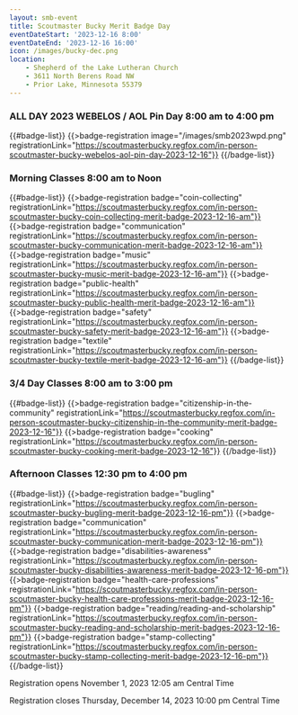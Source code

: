 ```yaml
---
layout: smb-event
title: Scoutmaster Bucky Merit Badge Day
eventDateStart: '2023-12-16 8:00'
eventDateEnd: '2023-12-16 16:00'
icon: /images/bucky-dec.png
location:
    - Shepherd of the Lake Lutheran Church
    - 3611 North Berens Road NW
    - Prior Lake, Minnesota 55379
---
```


### ALL DAY 2023 WEBELOS / AOL Pin Day 8:00 am to 4:00 pm

{{#badge-list}}
{{>badge-registration image="/images/smb2023wpd.png" registrationLink="https://scoutmasterbucky.regfox.com/in-person-scoutmaster-bucky-webelos-aol-pin-day-2023-12-16"}}
{{/badge-list}}

### Morning Classes 8:00 am to Noon

{{#badge-list}}
{{>badge-registration badge="coin-collecting" registrationLink="https://scoutmasterbucky.regfox.com/in-person-scoutmaster-bucky-coin-collecting-merit-badge-2023-12-16-am"}}
{{>badge-registration badge="communication" registrationLink="https://scoutmasterbucky.regfox.com/in-person-scoutmaster-bucky-communication-merit-badge-2023-12-16-am"}}
{{>badge-registration badge="music" registrationLink="https://scoutmasterbucky.regfox.com/in-person-scoutmaster-bucky-music-merit-badge-2023-12-16-am"}}
{{>badge-registration badge="public-health" registrationLink="https://scoutmasterbucky.regfox.com/in-person-scoutmaster-bucky-public-health-merit-badge-2023-12-16-am"}}
{{>badge-registration badge="safety" registrationLink="https://scoutmasterbucky.regfox.com/in-person-scoutmaster-bucky-safety-merit-badge-2023-12-16-am"}}
{{>badge-registration badge="textile" registrationLink="https://scoutmasterbucky.regfox.com/in-person-scoutmaster-bucky-textile-merit-badge-2023-12-16-am"}}
{{/badge-list}}

### 3/4 Day Classes 8:00 am to 3:00 pm

{{#badge-list}}
{{>badge-registration badge="citizenship-in-the-community" registrationLink="https://scoutmasterbucky.regfox.com/in-person-scoutmaster-bucky-citizenship-in-the-community-merit-badge-2023-12-16"}}
{{>badge-registration badge="cooking" registrationLink="https://scoutmasterbucky.regfox.com/in-person-scoutmaster-bucky-cooking-merit-badge-2023-12-16"}}
{{/badge-list}}

### Afternoon Classes 12:30 pm to 4:00 pm

{{#badge-list}}
{{>badge-registration badge="bugling" registrationLink="https://scoutmasterbucky.regfox.com/in-person-scoutmaster-bucky-bugling-merit-badge-2023-12-16-pm"}}
{{>badge-registration badge="communication" registrationLink="https://scoutmasterbucky.regfox.com/in-person-scoutmaster-bucky-communication-merit-badge-2023-12-16-pm"}}
{{>badge-registration badge="disabilities-awareness" registrationLink="https://scoutmasterbucky.regfox.com/in-person-scoutmaster-bucky-disabilities-awareness-merit-badge-2023-12-16-pm"}}
{{>badge-registration badge="health-care-professions" registrationLink="https://scoutmasterbucky.regfox.com/in-person-scoutmaster-bucky-health-care-professions-merit-badge-2023-12-16-pm"}}
{{>badge-registration badge="reading/reading-and-scholarship" registrationLink="https://scoutmasterbucky.regfox.com/in-person-scoutmaster-bucky-reading-and-scholarship-merit-badges-2023-12-16-pm"}}
{{>badge-registration badge="stamp-collecting" registrationLink="https://scoutmasterbucky.regfox.com/in-person-scoutmaster-bucky-stamp-collecting-merit-badge-2023-12-16-pm"}}
{{/badge-list}}




Registration opens November 1, 2023 12:05 am Central Time

Registration closes Thursday, December 14, 2023 10:00 pm Central Time